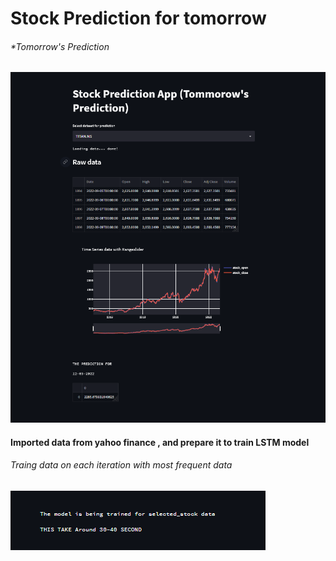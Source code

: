 # Stock Prediction for tomorrow
###### *Tomorrow's Prediction

![image info](./PIC1.png)
#### Imported data from yahoo finance , and prepare it to train LSTM model
###### Traing data on each iteration with most frequent data
 ![image info](./pic3.png)
